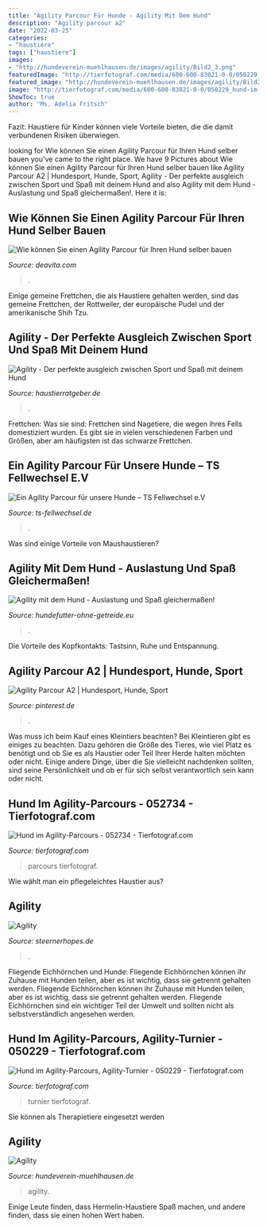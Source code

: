 ```yaml
---
title: "Agility Parcour Für Hunde - Agility Mit Dem Hund"
description: "Agility parcour a2"
date: "2022-03-25"
categories:
- "haustiere"
tags: ["haustiere"]
images:
- "http://hundeverein-muehlhausen.de/images/agility/Bild2_3.png"
featuredImage: "http://tierfotograf.com/media/600-600-83021-0-0/050229_hund-im-agility-parcours-agility-turnier.jpg"
featured_image: "http://hundeverein-muehlhausen.de/images/agility/Bild2_3.png"
image: "http://tierfotograf.com/media/600-600-83021-0-0/050229_hund-im-agility-parcours-agility-turnier.jpg"
ShowToc: true
author: "Ms. Adelia Fritsch"
---
```



Fazit: Haustiere für Kinder können viele Vorteile bieten, die die damit verbundenen Risiken überwiegen.

	

		
looking for Wie können Sie einen Agility Parcour für Ihren Hund selber bauen you've came to the right place. We have 9 Pictures about Wie können Sie einen Agility Parcour für Ihren Hund selber bauen like Agility Parcour A2 | Hundesport, Hunde, Sport, Agility - Der perfekte ausgleich zwischen Sport und Spaß mit deinem Hund and also Agility mit dem Hund - Auslastung und Spaß gleichermaßen!. Here it is:
		
    
## Wie Können Sie Einen Agility Parcour Für Ihren Hund Selber Bauen

<img loading=lazy src="https://deavita.com/wp-content/uploads/2018/07/agility-parcour-diy-hundeparcour-selber-bauen-slalomstangen-erstellen-spielen-trainieren-kleine-hunde-tunnel.jpg" onerror="this.onerror=null;this.src='https://tse1.mm.bing.net/th?id=OIP.CXOgXUKvnjj2NsnLobSCogHaE5&amp;pid=15.1';" alt="Wie können Sie einen Agility Parcour für Ihren Hund selber bauen">

_Source: deavita.com_

>. 

	

Einige gemeine Frettchen, die als Haustiere gehalten werden, sind das gemeine Frettchen, der Rottweiler, der europäische Pudel und der amerikanische Shih Tzu.

    
## Agility - Der Perfekte Ausgleich Zwischen Sport Und Spaß Mit Deinem Hund

<img loading=lazy src="https://www.haustierratgeber.de/wp-content/uploads/2018/10/slalom-748073_1920.jpg" onerror="this.onerror=null;this.src='https://tse1.mm.bing.net/th?id=OIP.-87kW1SveBbVJJkViKl67wHaKz&amp;pid=15.1';" alt="Agility - Der perfekte ausgleich zwischen Sport und Spaß mit deinem Hund">

_Source: haustierratgeber.de_

>. 

	

Frettchen: Was sie sind: Frettchen sind Nagetiere, die wegen ihres Fells domestiziert wurden. Es gibt sie in vielen verschiedenen Farben und Größen, aber am häufigsten ist das schwarze Frettchen.

    
## Ein Agility Parcour Für Unsere Hunde – TS Fellwechsel E.V

<img loading=lazy src="https://ts-fellwechsel.de/wp-content/uploads/2020/01/agility02-300x200.jpg" onerror="this.onerror=null;this.src='https://tse4.mm.bing.net/th?id=OIP.IbVcV0m1acnF-7TSzPxUWgAAAA&amp;pid=15.1';" alt="Ein Agility Parcour für unsere Hunde – TS Fellwechsel e.V">

_Source: ts-fellwechsel.de_

>. 

	

Was sind einige Vorteile von Maushaustieren?

    
## Agility Mit Dem Hund - Auslastung Und Spaß Gleichermaßen!

<img loading=lazy src="https://www.hundefutter-ohne-getreide.eu/wp-content/uploads/Depositphotos_5693047_xl-2015-1.jpg" onerror="this.onerror=null;this.src='https://tse3.mm.bing.net/th?id=OIP.PurOsaA3xbh4J3kcjMxFCQHaE8&amp;pid=15.1';" alt="Agility mit dem Hund - Auslastung und Spaß gleichermaßen!">

_Source: hundefutter-ohne-getreide.eu_

>. 

	

Die Vorteile des Kopfkontakts: Tastsinn, Ruhe und Entspannung.

    
## Agility Parcour A2 | Hundesport, Hunde, Sport

<img loading=lazy src="https://i.pinimg.com/736x/0a/ec/b3/0aecb3f7e86c6c2408de27256117aecd.jpg" onerror="this.onerror=null;this.src='https://tse1.mm.bing.net/th?id=OIP.JXG7xWGwoZKC_NxppZoujAHaFj&amp;pid=15.1';" alt="Agility Parcour A2 | Hundesport, Hunde, Sport">

_Source: pinterest.de_

>. 

	

Was muss ich beim Kauf eines Kleintiers beachten?
Bei Kleintieren gibt es einiges zu beachten. Dazu gehören die Größe des Tieres, wie viel Platz es benötigt und ob Sie es als Haustier oder Teil Ihrer Herde halten möchten oder nicht. Einige andere Dinge, über die Sie vielleicht nachdenken sollten, sind seine Persönlichkeit und ob er für sich selbst verantwortlich sein kann oder nicht.

    
## Hund Im Agility-Parcours - 052734 - Tierfotograf.com

<img loading=lazy src="https://www.tierfotograf.com/media/600-600-85434-0-0/052734_hund-im-agility-parcours.jpg" onerror="this.onerror=null;this.src='https://tse3.mm.bing.net/th?id=OIP.lU0yG0ZxLX8iQiH0BV7-LAHaEL&amp;pid=15.1';" alt="Hund im Agility-Parcours - 052734 - Tierfotograf.com">

_Source: tierfotograf.com_

>parcours tierfotograf. 

	

Wie wählt man ein pflegeleichtes Haustier aus?

    
## Agility

<img loading=lazy src="http://steernerhopes.de/media/images/dsc_0134.jpg" onerror="this.onerror=null;this.src='https://tse4.mm.bing.net/th?id=OIP.PV7zrTTgIAQVHqeSxTjtiwHaFm&amp;pid=15.1';" alt="Agility">

_Source: steernerhopes.de_

>. 

	

Fliegende Eichhörnchen und Hunde: Fliegende Eichhörnchen können ihr Zuhause mit Hunden teilen, aber es ist wichtig, dass sie getrennt gehalten werden.
Fliegende Eichhörnchen können ihr Zuhause mit Hunden teilen, aber es ist wichtig, dass sie getrennt gehalten werden. Fliegende Eichhörnchen sind ein wichtiger Teil der Umwelt und sollten nicht als selbstverständlich angesehen werden.

    
## Hund Im Agility-Parcours, Agility-Turnier - 050229 - Tierfotograf.com

<img loading=lazy src="http://tierfotograf.com/media/600-600-83021-0-0/050229_hund-im-agility-parcours-agility-turnier.jpg" onerror="this.onerror=null;this.src='https://tse2.mm.bing.net/th?id=OIP.DpCORUUh6vwrJyTuLzQxxwHaE2&amp;pid=15.1';" alt="Hund im Agility-Parcours, Agility-Turnier - 050229 - Tierfotograf.com">

_Source: tierfotograf.com_

>turnier tierfotograf. 

	

Sie können als Therapietiere eingesetzt werden

    
## Agility

<img loading=lazy src="http://hundeverein-muehlhausen.de/images/agility/Bild2_3.png" onerror="this.onerror=null;this.src='https://tse4.mm.bing.net/th?id=OIP.dI08TRxip3hRB86Bn5OP_QAAAA&amp;pid=15.1';" alt="Agility">

_Source: hundeverein-muehlhausen.de_

>agility. 

	

Einige Leute finden, dass Hermelin-Haustiere Spaß machen, und andere finden, dass sie einen hohen Wert haben.

